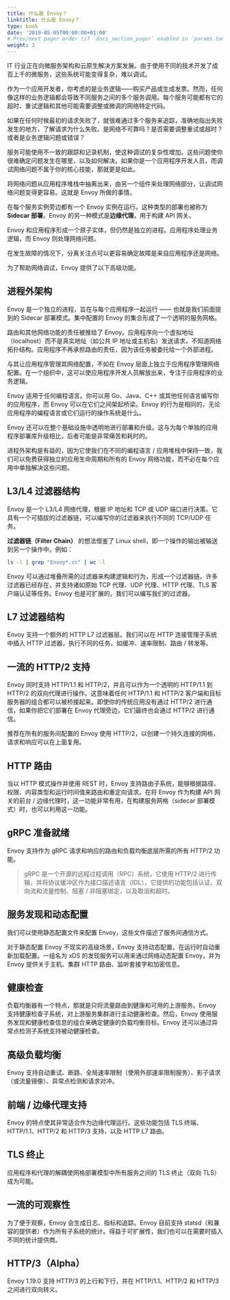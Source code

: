 ```yaml
---
title: 什么是 Envoy？
linktitle: 什么是 Envoy？
type: book
date: '2019-05-05T00:00:00+01:00'
# Prev/next pager order (if `docs_section_pager` enabled in `params.toml`)
weight: 3
---
```


IT 行业正在向微服务架构和云原生解决方案发展。由于使用不同的技术开发了成百上千的微服务，这些系统可能变得复杂，难以调试。

作为一个应用开发者，你考虑的是业务逻辑——购买产品或生成发票。然而，任何像这样的业务逻辑都会导致不同服务之间的多个服务调用。每个服务可能都有它的超时、重试逻辑和其他可能需要调整或微调的网络特定代码。

如果在任何时候最初的请求失败了，就很难通过多个服务来追踪，准确地指出失败发生的地方，了解请求为什么失败。是网络不可靠吗？是否需要调整重试或超时？或者是业务逻辑问题或错误？

服务可能使用不一致的跟踪和记录机制，使这种调试的复杂性增加。这些问题使你很难确定问题发生在哪里，以及如何解决。如果你是一个应用程序开发人员，而调试网络问题不属于你的核心技能，那就更是如此。

将网络问题从应用程序堆栈中抽离出来，由另一个组件来处理网络部分，让调试网络问题变得更容易。这就是 Envoy 所做的事情。

在每个服务实例旁边都有一个 Envoy 实例在运行。这种类型的部署也被称为 **Sidecar 部署**。Envoy 的另一种模式是**边缘代理**，用于构建 API 网关。

Envoy 和应用程序形成一个原子实体，但仍然是独立的进程。应用程序处理业务逻辑，而 Envoy 则处理网络问题。

在发生故障的情况下，分离关注点可以更容易确定故障是来自应用程序还是网络。

为了帮助网络调试，Envoy 提供了以下高级功能。

## 进程外架构

Envoy 是一个独立的进程，旨在与每个应用程序一起运行 —— 也就是我们前面提到的 Sidecar 部署模式。集中配置的 Envoy 的集合形成了一个透明的服务网格。

路由和其他网络功能的责任被推给了 Envoy。应用程序向一个虚拟地址（localhost）而不是真实地址（如公共 IP 地址或主机名）发送请求，不知道网络拓扑结构。应用程序不再承担路由的责任，因为该任务被委托给一个外部进程。

与其让应用程序管理其网络配置，不如在 Envoy 层面上独立于应用程序管理网络配置。在一个组织中，这可以使应用程序开发人员解放出来，专注于应用程序的业务逻辑。

Envoy 适用于任何编程语言。你可以用 Go、Java、C++ 或其他任何语言编写你的应用程序，而 Envoy 可以在它们之间架起桥梁。Envoy 的行为是相同的，无论应用程序的编程语言或它们运行的操作系统是什么。

Envoy 还可以在整个基础设施中透明地进行部署和升级。这与为每个单独的应用程序部署库升级相比，后者可能是非常痛苦和耗时的。

进程外架构是有益的，因为它使我们在不同的编程语言 / 应用堆栈中保持一致，我们可以免费获得独立的应用生命周期和所有的 Envoy 网络功能，而不必在每个应用中单独解决这些问题。

## L3/L4 过滤器结构

Envoy 是一个 L3/L4 网络代理，根据 IP 地址和 TCP 或 UDP 端口进行决策。它具有一个可插拔的过滤器链，可以编写你的过滤器来执行不同的 TCP/UDP 任务。

**过滤器链（Filter Chain）** 的想法借鉴了 Linux shell，即一个操作的输出被输送到另一个操作中。例如：

```sh
ls -l | grep "Envoy*.cc" | wc -l
```

Envoy 可以通过堆叠所需的过滤器来构建逻辑和行为，形成一个过滤器链。许多过滤器已经存在，并支持诸如原始 TCP 代理、UDP 代理、HTTP 代理、TLS 客户端认证等任务。Envoy 也是可扩展的，我们可以编写我们的过滤器。

## L7 过滤器结构

Envoy 支持一个额外的 HTTP L7 过滤器层。我们可以在 HTTP 连接管理子系统中插入 HTTP 过滤器，执行不同的任务，如缓冲、速率限制、路由 / 转发等。

## 一流的 HTTP/2 支持

Envoy 同时支持 HTTP/1.1 和 HTTP/2，并且可以作为一个透明的 HTTP/1.1 到 HTTP/2 的双向代理进行操作。这意味着任何 HTTP/1.1 和 HTTP/2 客户端和目标服务器的组合都可以被桥接起来。即使你的传统应用没有通过 HTTP/2 进行通信，如果你把它们部署在 Envoy 代理旁边，它们最终也会通过 HTTP/2 进行通信。

推荐在所有的服务间配置的 Envoy 使用 HTTP/2，以创建一个持久连接的网格，请求和响应可以在上面复用。

## HTTP 路由

当以 HTTP 模式操作并使用 REST 时，Envoy 支持路由子系统，能够根据路径、权限、内容类型和运行时间值来路由和重定向请求。在将 Envoy 作为构建 API 网关的前台 / 边缘代理时，这一功能非常有用，在构建服务网格（sidecar 部署模式）时，也可以利用这一功能。

## gRPC 准备就绪

Envoy 支持作为 gRPC 请求和响应的路由和负载均衡底层所需的所有 HTTP/2 功能。

> gRPC 是一个开源的远程过程调用（RPC）系统，它使用 HTTP/2 进行传输，并将协议缓冲区作为接口描述语言（IDL），它提供的功能包括认证、双向流和流量控制、阻塞 / 非阻塞绑定，以及取消和超时。

## 服务发现和动态配置

我们可以使用静态配置文件来配置 Envoy，这些文件描述了服务间通信方式。

对于静态配置 Envoy 不现实的高级场景，Envoy 支持动态配置，在运行时自动重新加载配置。一组名为 xDS 的发现服务可以用来通过网络动态配置 Envoy，并为 Envoy 提供关于主机、集群 HTTP 路由、监听套接字和加密信息。

## 健康检查

负载均衡器有一个特点，那就是只将流量路由到健康和可用的上游服务。Envoy 支持健康检查子系统，对上游服务集群进行主动健康检查。然后，Envoy 使用服务发现和健康检查信息的组合来确定健康的负载均衡目标。Envoy 还可以通过异常点检测子系统支持被动健康检查。

## 高级负载均衡

Envoy 支持自动重试、断路、全局速率限制（使用外部速率限制服务）、影子请求（或流量镜像）、异常点检测和请求对冲。

## 前端 / 边缘代理支持

Envoy 的特点使其非常适合作为边缘代理运行。这些功能包括 TLS 终端、HTTP/1.1、HTTP/2 和 HTTP/3 支持，以及 HTTP L7 路由。

## TLS 终止

应用程序和代理的解耦使网格部署模型中所有服务之间的 TLS 终止（双向 TLS）成为可能。

## 一流的可观察性

为了便于观察，Envoy 会生成日志、指标和追踪。Envoy 目前支持 statsd（和兼容的提供者）作为所有子系统的统计。得益于可扩展性，我们也可以在需要时插入不同的统计提供商。

## HTTP/3（Alpha）

Envoy 1.19.0 支持 HTTP/3 的上行和下行，并在 HTTP/1.1、HTTP/2 和 HTTP/3 之间进行双向转义。